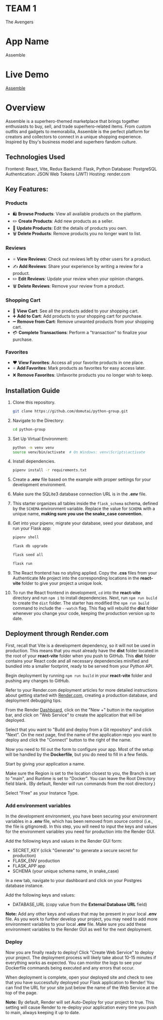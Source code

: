 # TEAM 1
The Avengers

# App Name
Assemble

# Live Demo
[Assemble]

# Overview
Assemble is a superhero-themed marketplace that brings together enthusiasts to buy, sell, and trade superhero-related items. From custom outfits and gadgets to memorabilia, Assemble is the perfect platform for creators and collectors to connect in a unique shopping experience. Inspired by Etsy's business model and superhero fandom culture.

## Technologies Used
Frontend: React, Vite, Redux
Backend: Flask, Python
Database: PostgreSQL
Authentication: JSON Web Tokens (JWT)
Hosting: render.com

## Key Features:
### **Products**
- 🛍️ **Browse Products**: View all available products on the platform.
- ✏️ **Create Products**: Add new products as a seller.
- 🔄 **Update Products**: Edit the details of products you own.
- 🗑️ **Delete Products**: Remove products you no longer want to list.

### **Reviews**
- ⭐ **View Reviews**: Check out reviews left by other users for a product.
- ✍️ **Add Reviews**: Share your experience by writing a review for a product.
- ✏️ **Edit Reviews**: Update your review when your opinion changes.
- 🗑️ **Delete Reviews**: Remove your review from a product.

### **Shopping Cart**
- 🛒 **View Cart**: See all the products added to your shopping cart.
- ➕ **Add to Cart**: Add products to your shopping cart for purchase.
- ➖ **Remove from Cart**: Remove unwanted products from your shopping cart.
- 💳 **Complete Transactions**: Perform a "transaction" to finalize your purchase.

### **Favorites**
- ❤️ **View Favorites**: Access all your favorite products in one place.
- ⭐ **Add Favorites**: Mark products as favorites for easy access later.
- ❌ **Remove Favorites**: Unfavorite products you no longer wish to keep.

## Installation Guide

1. Clone this repository.

   ```bash
   git clone https://github.com/domutai/python-group.git
   ```

2. Navigate to the Directory:

   ```bash
   cd python-group
   ```

3. Set Up Virtual Environment:

   ```bash
   python -m venv venv
   source venv/bin/activate  # On Windows: venv\Scripts\activate
   ```

4. Install dependencies.

   ```bash
   pipenv install -r requirements.txt
   ```

5. Create a __.env__ file based on the example with proper settings for your
   development environment.

6. Make sure the SQLite3 database connection URL is in the __.env__ file.

7. This starter organizes all tables inside the `flask_schema` schema, defined
   by the `SCHEMA` environment variable.  Replace the value for
   `SCHEMA` with a unique name, **making sure you use the snake_case
   convention.**

8. Get into your pipenv, migrate your database, seed your database, and run your
   Flask app:

   ```bash
   pipenv shell
   ```

   ```bash
   flask db upgrade
   ```

   ```bash
   flask seed all
   ```

   ```bash
   flask run
   ```

9. The React frontend has no styling applied. Copy the __.css__ files from your
   Authenticate Me project into the corresponding locations in the
   __react-vite__ folder to give your project a unique look.

10. To run the React frontend in development, `cd` into the __react-vite__
   directory and run `npm i` to install dependencies. Next, run `npm run build`
   to create the `dist` folder. The starter has modified the `npm run build`
   command to include the `--watch` flag. This flag will rebuild the __dist__
   folder whenever you change your code, keeping the production version up to
   date.

## Deployment through Render.com

First, recall that Vite is a development dependency, so it will not be used in
production. This means that you must already have the __dist__ folder located in
the root of your __react-vite__ folder when you push to GitHub. This __dist__
folder contains your React code and all necessary dependencies minified and
bundled into a smaller footprint, ready to be served from your Python API.

Begin deployment by running `npm run build` in your __react-vite__ folder and
pushing any changes to GitHub.

Refer to your Render.com deployment articles for more detailed instructions
about getting started with [Render.com], creating a production database, and
deployment debugging tips.

From the Render [Dashboard], click on the "New +" button in the navigation bar,
and click on "Web Service" to create the application that will be deployed.

Select that you want to "Build and deploy from a Git repository" and click
"Next". On the next page, find the name of the application repo you want to
deploy and click the "Connect" button to the right of the name.

Now you need to fill out the form to configure your app. Most of the setup will
be handled by the __Dockerfile__, but you do need to fill in a few fields.

Start by giving your application a name.

Make sure the Region is set to the location closest to you, the Branch is set to
"main", and Runtime is set to "Docker". You can leave the Root Directory field
blank. (By default, Render will run commands from the root directory.)

Select "Free" as your Instance Type.

### Add environment variables

In the development environment, you have been securing your environment
variables in a __.env__ file, which has been removed from source control (i.e.,
the file is gitignored). In this step, you will need to input the keys and
values for the environment variables you need for production into the Render
GUI.

Add the following keys and values in the Render GUI form:

- SECRET_KEY (click "Generate" to generate a secure secret for production)
- FLASK_ENV production
- FLASK_APP app
- SCHEMA (your unique schema name, in snake_case)

In a new tab, navigate to your dashboard and click on your Postgres database
instance.

Add the following keys and values:

- DATABASE_URL (copy value from the **External Database URL** field)

**Note:** Add any other keys and values that may be present in your local
__.env__ file. As you work to further develop your project, you may need to add
more environment variables to your local __.env__ file. Make sure you add these
environment variables to the Render GUI as well for the next deployment.

### Deploy

Now you are finally ready to deploy! Click "Create Web Service" to deploy your
project. The deployment process will likely take about 10-15 minutes if
everything works as expected. You can monitor the logs to see your Dockerfile
commands being executed and any errors that occur.

When deployment is complete, open your deployed site and check to see that you
have successfully deployed your Flask application to Render! You can find the
URL for your site just below the name of the Web Service at the top of the page.

**Note:** By default, Render will set Auto-Deploy for your project to true. This
setting will cause Render to re-deploy your application every time you push to
main, always keeping it up to date.

[Render.com]: https://render.com/
[Dashboard]: https://dashboard.render.com/
[Assemble]:(https://python-group-gl7x.onrender.com/)